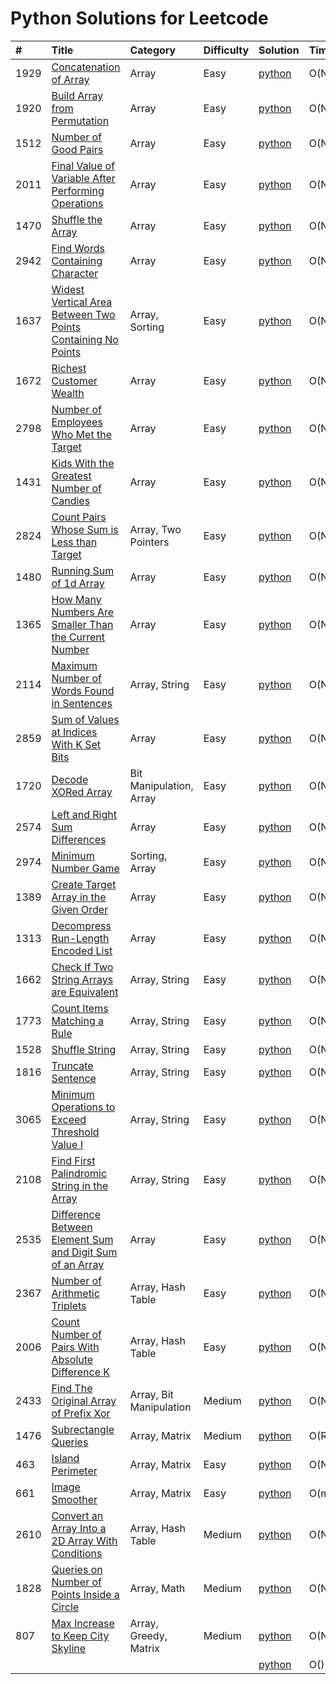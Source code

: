 # Python Solutions for Leetcode

| \# | Title | Category | Difficulty | Solution | Time | Space |
| :--- | :--- | :--- | :--- | :--- | :--- | :--- |
| 1929 | [Concatenation of Array](https://leetcode.com/problems/concatenation-of-array/) | Array | Easy | [python](/python/1920.py) | O(N) | O(N) |
| 1920 | [Build Array from Permutation](https://leetcode.com/problems/build-array-from-permutation/description/) | Array | Easy | [python](/python/1929.py) | O(N) | O(N) |
| 1512 | [Number of Good Pairs](https://leetcode.com/problems/number-of-good-pairs/description/) | Array | Easy | [python](/python/1512.py) | O(N^2) | O(N) |
| 2011 | [Final Value of Variable After Performing Operations](https://leetcode.com/problems/final-value-of-variable-after-performing-operations/description/) | Array | Easy | [python](/python/2011.py) | O(N) | O(1) |
| 1470 | [Shuffle the Array](https://leetcode.com/problems/shuffle-the-array/) | Array | Easy | [python](/python/1470.py) | O(N^2) | O(N) |
| 2942 | [Find Words Containing Character](https://leetcode.com/problems/find-words-containing-character/) | Array | Easy | [python](/python/2942.py) | O(N^2) | O(N) |
| 1637 | [Widest Vertical Area Between Two Points Containing No Points](https://leetcode.com/problems/widest-vertical-area-between-two-points-containing-no-points/description/) | Array, Sorting | Easy | [python](/python/1637.py) | O(N) | O(N) |
| 1672 | [Richest Customer Wealth](https://leetcode.com/problems/richest-customer-wealth/description/) | Array | Easy | [python](/python/1672.py) | O(N) | O(N) |
| 2798 | [Number of Employees Who Met the Target](https://leetcode.com/problems/number-of-employees-who-met-the-target/description/) | Array | Easy | [python](/python/2798.py) | O(N) | O(1) |
| 1431 | [Kids With the Greatest Number of Candies](https://leetcode.com/problems/kids-with-the-greatest-number-of-candies/) | Array | Easy | [python](/python/1431.py) | O(N) | O(N) |
| 2824 | [Count Pairs Whose Sum is Less than Target](https://leetcode.com/problems/count-pairs-whose-sum-is-less-than-target/) | Array, Two Pointers | Easy | [python](/python/2824.py) | O(N^2) | O(1) |
| 1480 | [Running Sum of 1d Array](https://leetcode.com/problems/running-sum-of-1d-array/description/) | Array | Easy | [python](/python/1480.py) | O(N) | O(N) |
| 1365 | [How Many Numbers Are Smaller Than the Current Number](https://leetcode.com/problems/how-many-numbers-are-smaller-than-the-current-number/) | Array | Easy | [python](/python/1365.py) | O(N) | O(N) |
| 2114 | [Maximum Number of Words Found in Sentences](https://leetcode.com/problems/maximum-number-of-words-found-in-sentences/description/) | Array, String | Easy | [python](/python/2114.py) | O(N) | O(N) |
| 2859 | [Sum of Values at Indices With K Set Bits](https://leetcode.com/problems/sum-of-values-at-indices-with-k-set-bits/) | Array | Easy | [python](/python/2859.py) | O(NlogN) | O(N) |
| 1720 | [Decode XORed Array](https://leetcode.com/problems/decode-xored-array/description/) | Bit Manipulation, Array | Easy | [python](/python/1720.py) | O(N) | O(N) |
| 2574 | [Left and Right Sum Differences](https://leetcode.com/problems/left-and-right-sum-differences/description/) | Array | Easy | [python](/python/2574.py) | O(N) | O(N) |
| 2974 | [Minimum Number Game](https://leetcode.com/problems/minimum-number-game/description/) | Sorting, Array | Easy | [python](/python/2974.py) | O(NlogN) | O(N) |
| 1389 | [Create Target Array in the Given Order](https://leetcode.com/problems/create-target-array-in-the-given-order/description/) | Array | Easy | [python](/python/1389.py) | O(N^2) | O(N) |
| 1313 | [Decompress Run-Length Encoded List](https://leetcode.com/problems/decompress-run-length-encoded-list/description/) | Array | Easy | [python](/python/1313.py) | O(N) | O(N) |
| 1662 | [Check If Two String Arrays are Equivalent](https://leetcode.com/problems/check-if-two-string-arrays-are-equivalent/description/) | Array, String | Easy | [python](/python/1662.py) | O(N) | O(N) |
| 1773 | [Count Items Matching a Rule](https://leetcode.com/problems/count-items-matching-a-rule/) | Array, String | Easy | [python](/python/1773.py) | O(N) | O(N) |
| 1528 | [Shuffle String](https://leetcode.com/problems/shuffle-string/) | Array, String | Easy | [python](/python/1528.py) | O(N) | O(N) |
| 1816 | [Truncate Sentence](https://leetcode.com/problems/truncate-sentence/) | Array, String | Easy | [python](/python/1816.py) | O(N) | O(N) |
| 3065 | [Minimum Operations to Exceed Threshold Value I](https://leetcode.com/problems/minimum-operations-to-exceed-threshold-value-i/) | Array, String | Easy | [python](/python/3065.py) | O(N) | O(1) |
| 2108 | [Find First Palindromic String in the Array](https://leetcode.com/problems/find-first-palindromic-string-in-the-array/) | Array, String | Easy | [python](/python/2108.py) | O(N) | O(1) |
| 2535 | [Difference Between Element Sum and Digit Sum of an Array](https://leetcode.com/problems/difference-between-element-sum-and-digit-sum-of-an-array/) | Array | Easy | [python](/python/2535.py) | O(N) | O(1) |
| 2367 | [Number of Arithmetic Triplets](https://leetcode.com/problems/number-of-arithmetic-triplets/) | Array, Hash Table | Easy | [python](/python/2367.py) | O(N) | O(N) |
| 2006 | [Count Number of Pairs With Absolute Difference K](https://leetcode.com/problems/count-number-of-pairs-with-absolute-difference-k/) | Array, Hash Table | Easy | [python](/python/2006.py) | O(N) | O(N) |
| 2433 | [Find The Original Array of Prefix Xor](https://leetcode.com/problems/find-the-original-array-of-prefix-xor/description/) | Array, Bit Manipulation | Medium | [python](/python/2433.py) | O(N) | O(N) |
| 1476 | [Subrectangle Queries](https://leetcode.com/problems/subrectangle-queries/) | Array, Matrix | Medium | [python](/python/1476.py) | O(R*C) | O(1) |
| 463 | [Island Perimeter](https://leetcode.com/problems/island-perimeter/description/) | Array, Matrix | Easy | [python](/python/463.py) | O(N^2) | O(1) |
| 661 | [Image Smoother](https://leetcode.com/problems/image-smoother/) | Array, Matrix | Easy | [python](/python/661.py) | O(m*n) | O(m*n) |
| 2610 | [Convert an Array Into a 2D Array With Conditions](https://leetcode.com/problems/convert-an-array-into-a-2d-array-with-conditions/description/) | Array, Hash Table | Medium | [python](/python/2610.py) | O(N) | O(N) |
| 1828 | [Queries on Number of Points Inside a Circle](https://leetcode.com/problems/queries-on-number-of-points-inside-a-circle/description/) | Array, Math | Medium | [python](/python/1828.py) | O(N^2) | O(N) |
| 807 | [Max Increase to Keep City Skyline](https://leetcode.com/problems/max-increase-to-keep-city-skyline/description/) | Array, Greedy, Matrix | Medium | [python](/python/807.py) | O(N^2) | O(N) |
|  | []() |  |  | [python](/python/) | O() | O() |